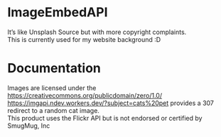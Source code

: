 # ImageEmbedAPI
It’s like Unsplash Source but with more copyright complaints.  
This is currently used for my website background :D
# Documentation
Images are licensed under the https://creativecommons.org/publicdomain/zero/1.0/  
https://imgapi.ndev.workers.dev/?subject=cats%20pet provides a 307 redirect to a random cat image.  
This product uses the Flickr API but is not endorsed or certified by SmugMug, Inc
